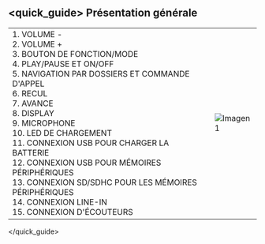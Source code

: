## <quick_guide> Présentation générale

|  |  |
|:-------|:-------|
|1.	VOLUME - <br> 2. VOLUME + <br> 3. BOUTON DE FONCTION/MODE <br> 4. PLAY/PAUSE ET ON/OFF <br> 5. NAVIGATION PAR DOSSIERS ET COMMANDE D'APPEL <br> 6.	RECUL <br> 7.	AVANCE <br> 8. DISPLAY <br> 9. MICROPHONE <br> 10. LED DE CHARGEMENT <br> 11. CONNEXION USB POUR CHARGER LA BATTERIE <br> 12. CONNEXION USB POUR MÉMOIRES PÉRIPHÉRIQUES<br> 13. CONNEXION SD/SDHC POUR LES MÉMOIRES PÉRIPHÉRIQUES	<br> 14.	CONNEXION LINE-IN <br> 15.	CONNEXION D'ÉCOUTEURS|![Imagen1](http://static.energysistem.com/images/manuals/39692/5356a89648eb8.jpg)|
</quick_guide>
